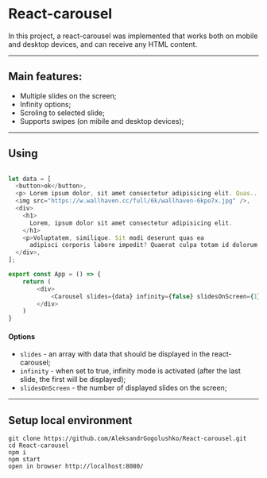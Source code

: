 # React-carousel

In this project, a react-carousel was implemented that works both on mobile and desktop devices, and can receive any HTML content.
 ____________________________________________________________________________
 
## Main features:
 * Multiple slides on the screen;
 * Infinity options;
 * Scroling to selected slide;
 * Supports swipes (on mibile and desktop devices);
 ____________________________________________________________________________
 
## Using
```js

let data = [ 
  <button>ok</button>, 
  <p> Lorem ipsum dolor, sit amet consectetur adipisicing elit. Quas... </p>,
  <img src="https://w.wallhaven.cc/full/6k/wallhaven-6kpo7x.jpg" />,
  <div>
    <h1>
      Lorem, ipsum dolor sit amet consectetur adipisicing elit. 
    </h1>
    <p>Voluptatem, similique. Sit modi deserunt quas ea
      adipisci corporis labore impedit? Quaerat culpa totam id dolorum expedita explicabo quia possimus quisquam.</p>
  </div>,
];

export const App = () => {
    return (
        <div>
            <Carousel slides={data} infinity={false} slidesOnScreen={1} />
        </div>
    )
}
```
#### Options
* `slides` - an array with data that should be displayed in the react-carousel;
* `infinity` - when set to true, infinity mode is activated (after the last slide, the first will be displayed);
* `slidesOnScreen` - the number of displayed slides on the screen;

 ____________________________________________________________________________
 
 ## Setup local environment
  ```
 git clone https://github.com/AleksandrGogolushko/React-carousel.git
 cd React-carousel
 npm i 
 npm start
 open in browser http://localhost:8080/
 ```
 
 
